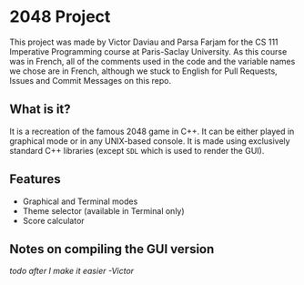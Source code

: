 # 2048 Project
This project was made by Victor Daviau and Parsa Farjam for the CS 111 Imperative Programming course at Paris-Saclay University. As this course was in French, all of the comments used in the code and the variable names we chose are in French, although we stuck to English for Pull Requests, Issues and Commit Messages on this repo. 

## What is it?
It is a recreation of the famous 2048 game in C++. It can be either played in graphical mode or in any UNIX-based console. It is made using exclusively standard C++ libraries (except `SDL` which is used to render the GUI).

## Features
- Graphical and Terminal modes
- Theme selector (available in Terminal only)
- Score calculator

## Notes on compiling the GUI version
*todo after I make it easier -Victor*


